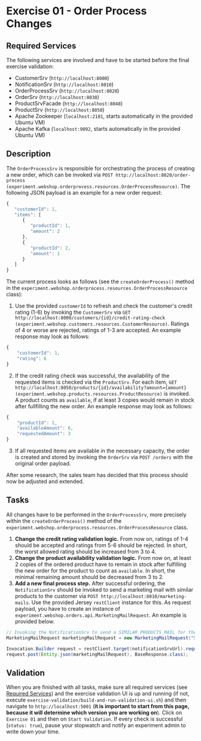 # Exercise 01 - Order Process Changes

## Required Services

The following services are involved and have to be started before the final exercise validation:

- CustomerSrv (`http://localhost:8000`)
- NotificationSrv (`http://localhost:8010`)
- OrderProcessSrv (`http://localhost:8020`)
- OrderSrv (`http://localhost:8030`)
- ProductSrvFacade (`http://localhost:8040`)
- ProductSrv (`http://localhost:8050`)
- Apache Zookeeper (`localhost:2181`, starts automatically in the provided Ubuntu VM)
- Apache Kafka (`localhost:9092`, starts automatically in the provided Ubuntu VM)

## Description

The `OrderProcessSrv` is responsible for orchestrating the process of creating a new order, which can be invoked via `POST http://localhost:8020/order-process (experiment.webshop.orderprocess.resources.OrderProcessResource)`. The following JSON payload is an example for a new order request:

```javascript
{
   "customerId": 1,
   "items": [
      {
         "productId": 1,
         "amount": 2
      },
      {
         "productId": 2,
         "amount": 1
      }
   ]
}
```

The current process looks as follows (see the `createOrderProcess()` method in the `experiment.webshop.orderprocess.resources.OrderProcessResource` class):

1. Use the provided `customerId` to refresh and check the customer's credit rating (1-6) by invoking the `CustomerSrv` via `GET http://localhost:8000/customers/{id}/credit-rating-check (experiment.webshop.customers.resources.CustomerResource)`. Ratings of 4 or worse are rejected, ratings of 1-3 are accepted. An example response may look as follows:

```javascript
{
    "customerId": 1,
    "rating": 6
}
```

2. If the credit rating check was successful, the availability of the requested items is checked via the `ProductSrv`. For each item, `GET http://localhost:8050/products/{id}/availability?amount={amount} (experiment.webshop.products.resources.ProductResource)` is invoked. A product counts as `available`, if at least 3 copies would remain in stock after fullfilling the new order. An example response may look as follows:

```javascript
{
    "productId": 1,
    "availableAmount": 6,
    "requestedAmount": 3
}
```

3. If all requested items are available in the necessary capacity, the order is created and stored by invoking the `OrderSrv` via `POST /orders` with the original order payload.

After some research, the sales team has decided that this process should now be adjusted and extended.

## Tasks

All changes have to be performed in the `OrderProcessSrv`, more precisely within the `createOrderProcess()` method of the `experiment.webshop.orderprocess.resources.OrderProcessResource` class.

1. **Change the credit rating validation logic.** From now on, ratings of 1-4 should be accepted and ratings from 5-6 should be rejected. In short, the worst allowed rating should be increased from 3 to 4.
2. **Change the product availability validation logic.** From now on, at least 2 copies of the ordered product have to remain in stock after fulfilling the new order for the product to count as `available`. In short, the minimal remaining amount should be decreased from 3 to 2.
3. **Add a new final process step.** After successful ordering, the `NotificationSrv` should be invoked to send a marketing mail with similar products to the customer via `POST http://localhost:8010/marketing-mails`. Use the provided Jersey `restClient` instance for this. As request payload, you have to create an instance of `experiment.webshop.orders.api.MarketingMailRequest`. An example is provided below.

```java
// Invoking the NotificationSrv to send a SIMILAR_PRODUCTS_MAIL for the new order
MarketingMailRequest marketingMailRequest = new MarketingMailRequest("SIMILAR_PRODUCTS_MAIL", createdOrder);

Invocation.Builder request = restClient.target(notificationSrvUrl).request();
request.post(Entity.json(marketingMailRequest), BaseResponse.class);
```

## Validation

When you are finished with all tasks, make sure all required services (see [Required Services](#required-services)) and the exercise validation UI is up and running (if not, execute `exercise-validation/build-and-run-validation-ui.sh`) and then navigate to `http://localhost:5001` (**it is important to start from this page, because it will determine which version you are working on**). Click on `Exercise 01` and then on `Start Validation`. If every check is successful (`status: true`), pause your stopwatch and notify an experiment admin to write down your time.